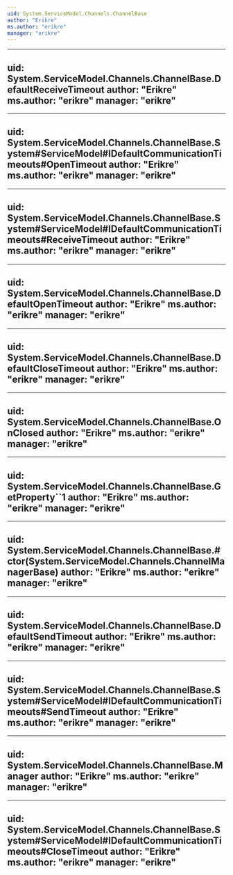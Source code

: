 ```yaml
---
uid: System.ServiceModel.Channels.ChannelBase
author: "Erikre"
ms.author: "erikre"
manager: "erikre"
---
```


---
uid: System.ServiceModel.Channels.ChannelBase.DefaultReceiveTimeout
author: "Erikre"
ms.author: "erikre"
manager: "erikre"
---

---
uid: System.ServiceModel.Channels.ChannelBase.System#ServiceModel#IDefaultCommunicationTimeouts#OpenTimeout
author: "Erikre"
ms.author: "erikre"
manager: "erikre"
---

---
uid: System.ServiceModel.Channels.ChannelBase.System#ServiceModel#IDefaultCommunicationTimeouts#ReceiveTimeout
author: "Erikre"
ms.author: "erikre"
manager: "erikre"
---

---
uid: System.ServiceModel.Channels.ChannelBase.DefaultOpenTimeout
author: "Erikre"
ms.author: "erikre"
manager: "erikre"
---

---
uid: System.ServiceModel.Channels.ChannelBase.DefaultCloseTimeout
author: "Erikre"
ms.author: "erikre"
manager: "erikre"
---

---
uid: System.ServiceModel.Channels.ChannelBase.OnClosed
author: "Erikre"
ms.author: "erikre"
manager: "erikre"
---

---
uid: System.ServiceModel.Channels.ChannelBase.GetProperty``1
author: "Erikre"
ms.author: "erikre"
manager: "erikre"
---

---
uid: System.ServiceModel.Channels.ChannelBase.#ctor(System.ServiceModel.Channels.ChannelManagerBase)
author: "Erikre"
ms.author: "erikre"
manager: "erikre"
---

---
uid: System.ServiceModel.Channels.ChannelBase.DefaultSendTimeout
author: "Erikre"
ms.author: "erikre"
manager: "erikre"
---

---
uid: System.ServiceModel.Channels.ChannelBase.System#ServiceModel#IDefaultCommunicationTimeouts#SendTimeout
author: "Erikre"
ms.author: "erikre"
manager: "erikre"
---

---
uid: System.ServiceModel.Channels.ChannelBase.Manager
author: "Erikre"
ms.author: "erikre"
manager: "erikre"
---

---
uid: System.ServiceModel.Channels.ChannelBase.System#ServiceModel#IDefaultCommunicationTimeouts#CloseTimeout
author: "Erikre"
ms.author: "erikre"
manager: "erikre"
---
